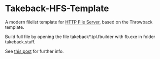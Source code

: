 # Takeback-HFS-Template
A modern filelist template for <a href="https://www.rejetto.com/hfs/">HTTP File Server</a>, based on the Throwback template.

Build full file by opening the file takeback*.tpl.fbuilder with fb.exe in folder takeback.stuff.

See <a href="http://rejetto.com/forum/index.php?topic=13287.0">this post</a> for further info.
